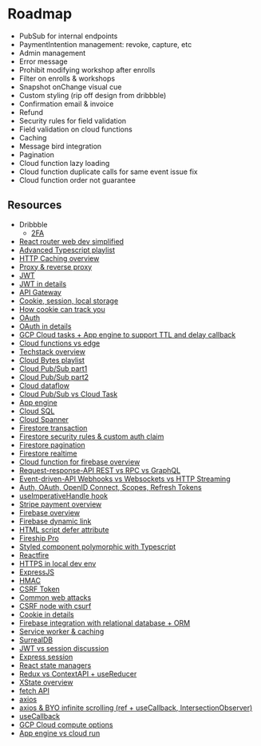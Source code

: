# Roadmap

- PubSub for internal endpoints
- PaymentIntention management: revoke, capture, etc
- Admin management
- Error message
- Prohibit modifying workshop after enrolls
- Filter on enrolls & workshops
- Snapshot onChange visual cue
- Custom styling (rip off design from dribbble)
- Confirmation email & invoice
- Refund
- Security rules for field validation
- Field validation on cloud functions
- Caching
- Message bird integration
- Pagination
- Cloud function lazy loading
- Cloud function duplicate calls for same event issue fix
- Cloud function order not guarantee

## Resources

- Dribbble
  - [2FA](https://dribbble.com/tags/two_factor_authentication#)
- [React router web dev simplified](https://www.youtube.com/watch?v=Ul3y1LXxzdU)
- [Advanced Typescript playlist](https://www.youtube.com/watch?v=lMfGp29Ht8c&list=PLIvujZeVDLMx040-j1W4WFs1BxuTGdI_b)
- [HTTP Caching overview](https://www.youtube.com/watch?v=HiBDZgTNpXY)
- [Proxy & reverse proxy](https://www.youtube.com/watch?v=AuINJdBPf8I)
- [JWT](https://www.youtube.com/watch?v=AuINJdBPf8I)
- [JWT in details](https://www.youtube.com/watch?v=_XbXkVdoG_0)
- [API Gateway](https://www.youtube.com/watch?v=1vjOv_f9L8I)
- [Cookie, session, local storage](https://www.youtube.com/watch?v=GihQAC1I39Q)
- [How cookie can track you](https://www.youtube.com/watch?v=QWw7Wd2gUJk)
- [OAuth](https://www.youtube.com/watch?v=t4-416mg6iU)
- [OAuth in details](https://www.youtube.com/watch?v=3pZ3Nh8tgTEO)
- [GCP Cloud tasks + App engine to support TTL and delay callback](https://medium.com/firebase-developers/how-to-schedule-a-cloud-function-to-run-in-the-future-in-order-to-build-a-firestore-document-ttl-754f9bf3214a)
- [Cloud functions vs edge](https://www.youtube.com/watch?v=yOP5-3_WFus)
- [Techstack overview](https://www.youtube.com/watch?v=rFP7rUYtOOg)
- [Cloud Bytes playlist](https://www.youtube.com/watch?v=CFw4peH2UwU&list=PLIivdWyY5sqIQ4_5PwyyXZVdsXr3wYhip)
- [Cloud Pub/Sub part1](https://www.youtube.com/watch?v=cvu53CnZmGI)
- [Cloud Pub/Sub part2](https://www.youtube.com/watch?v=MjEam95VLiI)
- [Cloud dataflow](https://www.youtube.com/watch?v=XdsuDOQ9nkU&t=3s)
- [Cloud Pub/Sub vs Cloud Task](https://medium.com/google-cloud/cloud-tasks-or-pub-sub-8dcca67e2f7a)
- [App engine](https://www.youtube.com/watch?v=Xuf3J6SKVV0)
- [Cloud SQL](https://www.youtube.com/watch?v=ZMQ2n6i-7jw)
- [Cloud Spanner](https://www.youtube.com/watch?v=5bjYk6Hhd10)
- [Firestore transaction](https://youtu.be/dOVSr0OsAoU)
- [Firestore security rules & custom auth claim](https://www.youtube.com/watch?v=eW5MdE3ZcAw)
- [Firestore pagination](https://www.youtube.com/watch?v=poqTHxtDXwU)
- [Firestore realtime](https://www.youtube.com/watch?v=3aoxOtMM2rc)
- [Cloud function for firebase overview](https://www.youtube.com/watch?v=rERRuBjxJ80)
- [Request-response-API REST vs RPC vs GraphQL](https://youtu.be/hkXzsB8D_mo)
- [Event-driven-API Webhooks vs Websockets vs HTTP Streaming](https://youtu.be/6RvlKYgRFYQ)
- [Auth, OAuth, OpenID Connect, Scopes, Refresh Tokens](https://youtu.be/x6jUDfpESmA)
- [useImperativeHandle hook](https://www.youtube.com/watch?v=zpEyAOkytkU)
- [Stripe payment overview](https://www.youtube.com/watch?v=1XKRxeo9414)
- [Firebase overview](https://www.youtube.com/watch?v=iWEgpdVSZyg)
- [Firebase dynamic link](https://www.youtube.com/watch?v=LvY1JMcrPF8)
- [HTML script defer attribute](https://gist.github.com/jakub-g/385ee6b41085303a53ad92c7c8afd7a6)
- [Fireship Pro](https://fireship.io/courses/)
- [Styled component polymorphic with Typescript](https://itnext.io/react-polymorphic-components-with-typescript-f7ce72ea7af2)
- [Reactfire](https://www.npmjs.com/package/reactfire)
- [HTTPS in local dev env](https://web.dev/how-to-use-local-https/)
- [ExpressJS](https://www.youtube.com/watch?v=SccSCuHhOw0)
- [HMAC](https://www.youtube.com/watch?v=wlSG3pEiQdc)
- [CSRF Token](https://portswigger.net/web-security/csrf/tokens)
- [Common web attacks](https://www.tripwire.com/state-of-security/featured/most-common-website-security-attacks-and-how-to-protect-yourself/)
- [CSRF node with csurf](https://medium.com/dataseries/prevent-cross-site-request-forgery-in-express-apps-with-csurf-16025a980457)
- [Cookie in details](https://flaviocopes.com/cookies/#)
- [Firebase integration with relational database + ORM](https://www.youtube.com/watch?v=sSDHdWrSqLY)
- [Service worker & caching](https://www.youtube.com/watch?v=ksXwaWHCW6k)
- [SurrealDB](https://www.youtube.com/watch?v=DPQbuW9dQ7w)
- [JWT vs session discussion](https://dev.to/rdegges/please-stop-using-local-storage-1i04)
- [Express session](https://www.youtube.com/watch?v=J1qXK66k1y4)
- [React state managers](https://youtu.be/P95DuIBwnqw)
- [Redux vs ContextAPI + useReducer](https://www.quora.com/Is-React-Hooks-Context-API-better-than-React-Redux)
- [XState overview](https://www.youtube.com/watch?v=2eurRx-tR-I)
- [fetch API](https://www.youtube.com/watch?v=cuEtnrL9-H0)
- [axios](https://www.youtube.com/watch?v=qM4G1Ai2ZpE)
- [axios & BYO infinite scrolling (ref + useCallback, IntersectionObserver)](https://www.youtube.com/watch?v=NZKUirTtxcg)
- [useCallback](https://www.youtube.com/watch?v=_AyFP5s69N4)
- [GCP Cloud compute options](https://cloud.google.com/blog/topics/developers-practitioners/where-should-i-run-my-stuff-choosing-google-cloud-compute-option)
- [App engine vs cloud run](https://stackoverflow.com/questions/72569884/building-a-node-app-should-i-use-app-engine-or-google-cloud-run0)